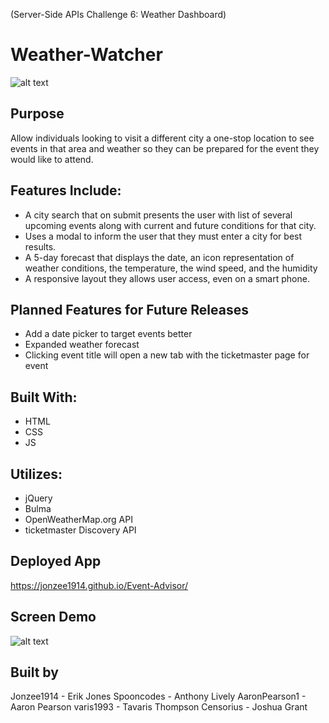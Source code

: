 (Server-Side APIs Challenge 6: Weather Dashboard)
# Weather-Watcher 
![alt text](https://github.com/Jonzee1914/Weather-Watcher/blob/main/eventadvisor-full-01.png?raw=true)




## Purpose
Allow individuals looking to visit a different city a one-stop location to see events in that area and weather so they can be prepared for the event they would like to attend.


## Features Include:
* A city search that on submit presents the user with list of several upcoming events along with current and future conditions for that city.
* Uses a modal to inform the user that they must enter a city for best results.
* A 5-day forecast that displays the date, an icon representation of weather conditions, the temperature, the wind speed, and the humidity
* A responsive layout they allows user access, even on a smart phone.

## Planned Features for Future Releases
* Add a date picker to target events better
* Expanded weather forecast
* Clicking event title will open a new tab with the ticketmaster page for event

## Built With:
* HTML
* CSS
* JS

## Utilizes:
* jQuery
* Bulma
* OpenWeatherMap.org API
* ticketmaster Discovery API

## Deployed App
https://jonzee1914.github.io/Event-Advisor/

## Screen Demo
![alt text](~~~~~~)

## Built by
Jonzee1914 - Erik Jones
Spooncodes - Anthony Lively
AaronPearson1 - Aaron Pearson
varis1993 - Tavaris Thompson
Censorius - Joshua Grant